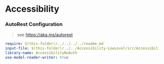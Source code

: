 # Accessibility

### AutoRest Configuration

> see https://aka.ms/autorest

```yaml
require: $(this-folder)/../../../../readme.md
input-file: $(this-folder)/../../Accessibility-LowLevel/src/Accessibility-LowLevel.json
library-name: AccessibilityNoAuth
use-model-reader-writer: true
```